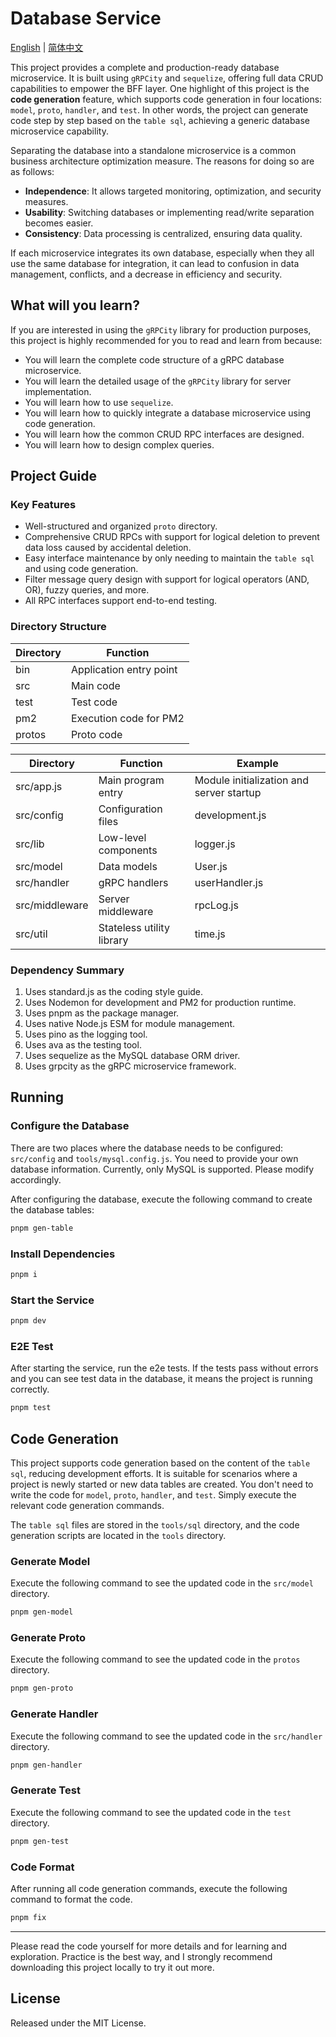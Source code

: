 # Database Service

[English](./README.md) | [简体中文](./README_CN.md)

This project provides a complete and production-ready database microservice. It is built using `gRPCity` and `sequelize`, offering full data CRUD capabilities to empower the BFF layer.
One highlight of this project is the **code generation** feature, which supports code generation in four locations: `model`, `proto`, `handler`, and `test`. In other words, the project can generate code step by step based on the `table sql`, achieving a generic database microservice capability.

Separating the database into a standalone microservice is a common business architecture optimization measure. The reasons for doing so are as follows:

- **Independence**: It allows targeted monitoring, optimization, and security measures.
- **Usability**: Switching databases or implementing read/write separation becomes easier.
- **Consistency**: Data processing is centralized, ensuring data quality.

If each microservice integrates its own database, especially when they all use the same database for integration, it can lead to confusion in data management, conflicts, and a decrease in efficiency and security.

## What will you learn?

If you are interested in using the `gRPCity` library for production purposes, this project is highly recommended for you to read and learn from because:

- You will learn the complete code structure of a gRPC database microservice.
- You will learn the detailed usage of the `gRPCity` library for server implementation.
- You will learn how to use `sequelize`.
- You will learn how to quickly integrate a database microservice using code generation.
- You will learn how the common CRUD RPC interfaces are designed.
- You will learn how to design complex queries.

## Project Guide

### Key Features

- Well-structured and organized `proto` directory.
- Comprehensive CRUD RPCs with support for logical deletion to prevent data loss caused by accidental deletion.
- Easy interface maintenance by only needing to maintain the `table sql` and using code generation.
- Filter message query design with support for logical operators (AND, OR), fuzzy queries, and more.
- All RPC interfaces support end-to-end testing.

### Directory Structure

Directory | Function
--- | ---
bin | Application entry point
src | Main code
test | Test code
pm2 | Execution code for PM2
protos | Proto code

Directory | Function | Example
--- | --- | ---
src/app.js | Main program entry | Module initialization and server startup
src/config | Configuration files | development.js
src/lib | Low-level components | logger.js
src/model | Data models | User.js
src/handler | gRPC handlers | userHandler.js
src/middleware | Server middleware | rpcLog.js
src/util | Stateless utility library | time.js

### Dependency Summary

1. Uses standard.js as the coding style guide.
2. Uses Nodemon for development and PM2 for production runtime.
3. Uses pnpm as the package manager.
4. Uses native Node.js ESM for module management.
5. Uses pino as the logging tool.
6. Uses ava as the testing tool.
7. Uses sequelize as the MySQL database ORM driver.
8. Uses grpcity as the gRPC microservice framework.

## Running

### Configure the Database

There are two places where the database needs to be configured: `src/config` and `tools/mysql.config.js`. You need to provide your own database information. Currently, only MySQL is supported. Please modify accordingly.

After configuring the database, execute the following command to create the database tables:

```sh
pnpm gen-table
```

### Install Dependencies

```sh
pnpm i
```

### Start the Service

```sh
pnpm dev
```

### E2E Test

After starting the service, run the e2e tests. If the tests pass without errors and you can see test data in the database, it means the project is running correctly.

```sh
pnpm test
```

## Code Generation

This project supports code generation based on the content of the `table sql`, reducing development efforts. It is suitable for scenarios where a project is newly started or new data tables are created. You don't need to write the code for  `model`, `proto`, `handler`, and `test`. Simply execute the relevant code generation commands.

The `table sql` files are stored in the `tools/sql` directory, and the code generation scripts are located in the `tools` directory.

### Generate Model

Execute the following command to see the updated code in the `src/model` directory.

```sh
pnpm gen-model
```

### Generate Proto

Execute the following command to see the updated code in the `protos` directory.

```sh
pnpm gen-proto
```

### Generate Handler

Execute the following command to see the updated code in the `src/handler` directory.

```sh
pnpm gen-handler
```

### Generate Test

Execute the following command to see the updated code in the `test` directory.

```sh
pnpm gen-test
```

### Code Format

After running all code generation commands, execute the following command to format the code.

```sh
pnpm fix
```

---

Please read the code yourself for more details and for learning and exploration. Practice is the best way, and I strongly recommend downloading this project locally to try it out more.

## License

Released under the MIT License.
